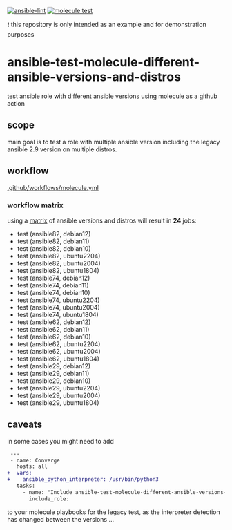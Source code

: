 [![ansible-lint](https://github.com/zerwes/ansible-test-molecule-different-ansible-versions-and-distros/actions/workflows/lint.yml/badge.svg)](https://github.com/zerwes/ansible-test-molecule-different-ansible-versions-and-distros/actions/workflows/lint.yml)
[![molecule test](https://github.com/zerwes/ansible-test-molecule-different-ansible-versions-and-distros/actions/workflows/molecule.yml/badge.svg)](https://github.com/zerwes/ansible-test-molecule-different-ansible-versions-and-distros/actions/workflows/molecule.yml)

:exclamation: this repository is only intended as an example and for demonstration purposes

# ansible-test-molecule-different-ansible-versions-and-distros
test ansible role with different ansible versions using molecule as a github action

## scope
main goal is to test a role with multiple ansible version including the legacy ansible 2.9 version on multiple distros.

## workflow
[.github/workflows/molecule.yml](.github/workflows/molecule.yml)

### workflow matrix
using a [matrix](https://docs.github.com/en/actions/using-jobs/using-a-matrix-for-your-jobs) of ansible versions and distros will result in **24** jobs:

 * test (ansible82, debian12)
 * test (ansible82, debian11)
 * test (ansible82, debian10)
 * test (ansible82, ubuntu2204)
 * test (ansible82, ubuntu2004)
 * test (ansible82, ubuntu1804)
 * test (ansible74, debian12)
 * test (ansible74, debian11)
 * test (ansible74, debian10)
 * test (ansible74, ubuntu2204)
 * test (ansible74, ubuntu2004)
 * test (ansible74, ubuntu1804)
 * test (ansible62, debian12)
 * test (ansible62, debian11)
 * test (ansible62, debian10)
 * test (ansible62, ubuntu2204)
 * test (ansible62, ubuntu2004)
 * test (ansible62, ubuntu1804)
 * test (ansible29, debian12)
 * test (ansible29, debian11)
 * test (ansible29, debian10)
 * test (ansible29, ubuntu2204)
 * test (ansible29, ubuntu2004)
 * test (ansible29, ubuntu1804)

## caveats
in some cases you might need to add
```diff
 ---
 - name: Converge
   hosts: all
+  vars:
+    ansible_python_interpreter: /usr/bin/python3
   tasks:
     - name: "Include ansible-test-molecule-different-ansible-versions-and-distros"
       include_role:
```
to your molecule playbooks for the legacy test, as the interpreter detection has changed between the versions ...
